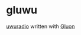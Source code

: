 # gluwu

[uwuradio](https://radio.uwu.network) written with [Gluon](https://github.com/OpenAsar/gluon)